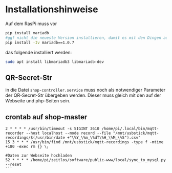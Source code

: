 # Installationshinweise

Auf dem RasPi muss vor
```bash
pip install mariadb
#ggf nicht die neueste Version installieren, damit es mit den Dingen aus apt funktioniert:
pip install -Iv mariadb==1.0.7 
```

das folgende installiert werden:
```bash
sudo apt install libmariadb3 libmariadb-dev
```


## QR-Secret-Str

in die Datei `shop-controller.service` muss noch als notwendiger Parameter der QR-Secret-Str übergeben werden. Dieser muss gleich mit den auf der Webseite und php-Seiten sein.


## crontab auf shop-master

````
2 * * * * /usr/bin/timeout -s SIGINT 3610 /home/pi/.local/bin/mqtt-recorder --host localhost --mode record --file "/mnt/usbstick/mqtt-recordings/$(/usr/bin/date +"\%Y_\%m_\%dT\%H_\%M_\%S").csv"
15 3 * * * /usr/bin/find /mnt/usbstick/mqtt-recordings -type f -mtime +180 -exec rm {} \;

#Daten zur Webseite hochladen
52 * * * * /home/pi/zeitlos/software/public-www/local/sync_to_mysql.py --reset
```